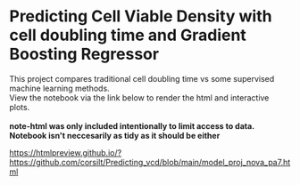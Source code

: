 # Predicting Cell Viable Density with cell doubling time and Gradient Boosting Regressor
This project compares traditional cell doubling time vs some supervised machine learning methods.
<br>
View the notebook via the link below to render the html and interactive plots.
<br>
<br>
**note-html was only included intentionally to limit access to data. Notebook isn't neccesarily as tidy as it should be either**

https://htmlpreview.github.io/?https://github.com/corsilt/Predicting_vcd/blob/main/model_proj_nova_pa7.html
